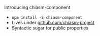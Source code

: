 Introducing chiasm-component

 * `npm install -S chiasm-component`
 * Lives under [github.com/chiasm-project](https://github.com/chiasm-project/)
 * Syntactic sugar for public properties
